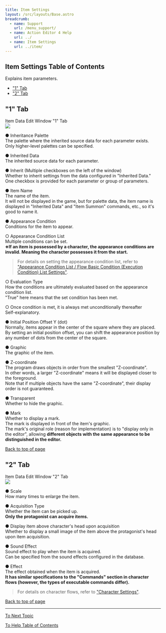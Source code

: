 ```yaml
---
title: Item Settings
layout: /src/layouts/Base.astro
breadcrumb:
  - name: Support
    url: /menu_support/
  - name: Action Editor 4 Help
    url: ../
  - name: Item Settings
    url: ../item/
---
```


<a name="TOP"></a>

## Item Settings Table of Contents

Explains item parameters.  

- ["1" Tab](#ITEM_1)
- ["2" Tab](#ITEM_2)

<a name="ITEM_1"></a>

## "1" Tab

Item Data Edit Window "1" Tab  
![](/menu_support/actioneditor4_help/item/Item1.jpg)  
  

● Inheritance Palette  
The palette where the inherited source data for each parameter exists.  
Only higher-level palettes can be specified.  
  
● Inherited Data  
The inherited source data for each parameter.  
  
● Inherit (Multiple checkboxes on the left of the window)  
Whether to inherit settings from the data configured in "Inherited Data."  
One checkbox is provided for each parameter or group of parameters.  
  
● Item Name  
The name of the item.  
It will not be displayed in the game, but for palette data, the item name is displayed in "Inherited Data" and "Item Summon" commands, etc., so it's good to name it.  
  
● Appearance Condition  
Conditions for the item to appear.  
  
○ Appearance Condition List  
Multiple conditions can be set.  
**※If an item is possessed by a character, the appearance conditions are invalid. Meaning the character possesses it from the start.**  
> For details on setting the appearance condition list, refer to ["Appearance Condition List / Flow Basic Condition (Execution Condition) List Settings"](../cond/).  
  
○ Evaluation Type  
How the conditions are ultimately evaluated based on the appearance condition list.  
"True" here means that the set condition has been met.  
  
○ Once condition is met, it is always met unconditionally thereafter  
Self-explanatory.  
  
● Initial Position Offset Y (dot)  
Normally, items appear in the center of the square where they are placed.  
By setting an initial position offset, you can shift the appearance position by any number of dots from the center of the square.  
  
● Graphic  
The graphic of the item.  
  
● Z-coordinate  
The program draws objects in order from the smallest "Z-coordinate".  
In other words, a larger "Z-coordinate" means it will be displayed closer to the foreground.  
Note that if multiple objects have the same "Z-coordinate", their display order is not guaranteed.  
  
● Transparent  
Whether to hide the graphic.  
  
● Mark  
Whether to display a mark.  
The mark is displayed in front of the item's graphic.  
The mark's original role (reason for implementation) is to "display only in the editor", allowing **different objects with the same appearance to be distinguished in the editor.**  

[Back to top of page](#TOP)

<a name="ITEM_2"></a>

## "2" Tab

Item Data Edit Window "2" Tab  
![](/menu_support/actioneditor4_help/item/Item2.jpg)  
  

● Scale  
How many times to enlarge the item.  
  
● Acquisition Type  
Whether the item can be picked up.  
**Only the protagonist can acquire items.**  
  
● Display item above character's head upon acquisition  
Whether to display a small image of the item above the protagonist's head upon item acquisition.  
  
● Sound Effect  
Sound effect to play when the item is acquired.  
Can be specified from the sound effects configured in the database.  
  
● Effect  
The effect obtained when the item is acquired.  
**It has similar specifications to the "Commands" section in character flows (however, the types of executable commands differ).**  
> For details on character flows, refer to ["Character Settings"](../chara/#CHARA_4).  

[Back to top of page](#TOP)

---

  

[To Next Topic](../commando/)

[To Help Table of Contents](..)